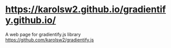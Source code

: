 # https://karolsw2.github.io/gradientify.github.io/
A web page for gradientify.js library
https://github.com/karolsw2/gradientify.js
